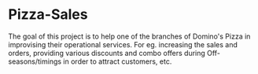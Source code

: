 # Pizza-Sales
The goal of this project is to help one of the branches of Domino's Pizza in improvising their operational services. For eg. increasing the sales and orders, providing various discounts and combo offers during Off-seasons/timings in order to attract customers, etc.
